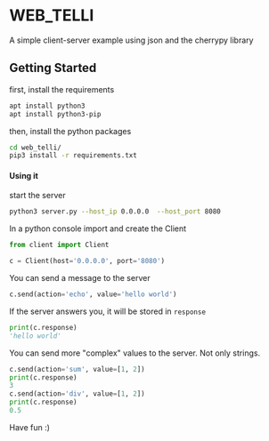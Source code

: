 # WEB_TELLI

A simple client-server example using json and the cherrypy library


## Getting Started

first, install the requirements

```bash
apt install python3
apt install python3-pip
```


then, install the python packages

```bash
cd web_telli/
pip3 install -r requirements.txt

```

#### Using it

start the server

```bash
python3 server.py --host_ip 0.0.0.0  --host_port 8080 
```

In a python console import and create the Client

```python
from client import Client

c = Client(host='0.0.0.0', port='8080')
```

You can send a message to the server

```python
c.send(action='echo', value='hello world')
```

If the server answers you, it will be stored in  ```response```

```python
print(c.response)
'hello world'
```

You can send more "complex" values to the server. Not only strings.

```python
c.send(action='sum', value=[1, 2])
print(c.response)
3
c.send(action='div', value=[1, 2])
print(c.response)
0.5
```


Have fun :)
